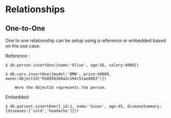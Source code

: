 
# Relationships

## One-to-One

One to one relationship can be setup using a reference or embedded based on the use case. 


Reference : 

    $ db.person.insertOne({name:'Olive', age:56, salary:4000})

    $ db.cars.insertOne({model:'BMW', price:40000, owner:ObjectId("6588503b0a2c194c51ae8883")})

        Here the ObjectId represents the person. 



Embedded:

    $ db.patient.insertOne({_id:1, name:'Susan', age:45, diseaseSummary:{diseases:['cold','headache']}})